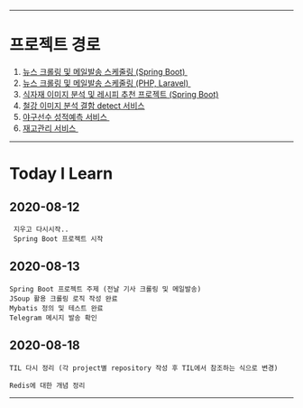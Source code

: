 -------------------------------------

# 프로젝트 경로

1. <a href="https://github.com/JangGyungSeok/NewsMailProject-SpringBoot"> 뉴스 크롤링 및 메일발송 스케줄링 (Spring Boot) </a>
2. <a href="https://github.com/JangGyungSeok/NewsMailProject"> 뉴스 크롤링 및 메일발송 스케줄링 (PHP, Laravel) </a>
3. <a href="https://github.com/ahyz0569/STS">식자재 이미지 분석 및 레시피 추천 프로젝트 (Spring Boot)</a>
4. <a href="https://github.com/JangGyungSeok/20200323IronDetection">철강 이미지 분석 결함 detect 서비스</a>
5. <a href="https://github.com/JangGyungSeok/201911-Baseball-"> 야구선수 성적예측 서비스 </a>
6. <a href="https://github.com/JangGyungSeok/201910-Spring-CRUD-"> 재고관리 서비스 </a>



-----------------------------------------


# Today I Learn

## 2020-08-12
	 지우고 다시시작..
	 Spring Boot 프로젝트 시작

## 2020-08-13
	Spring Boot 프로젝트 주제 (전날 기사 크롤링 및 메일발송)
	JSoup 활용 크롤링 로직 작성 완료
	Mybatis 정의 및 테스트 완료
	Telegram 메시지 발송 확인

## 2020-08-18
	TIL 다시 정리 (각 project별 repository 작성 후 TIL에서 참조하는 식으로 변경)
	
	Redis에 대한 개념 정리
------------------------------

